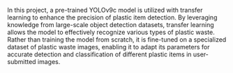 In this project, a pre-trained YOLOv9c model is utilized with transfer learning to enhance the precision of plastic item detection. By leveraging knowledge from large-scale object detection datasets, transfer learning allows the model to effectively recognize various types of plastic waste. Rather than training the model from scratch, it is fine-tuned on a specialized dataset of plastic waste images, enabling it to adapt its parameters for accurate detection and classification of different plastic items in user-submitted images. 
